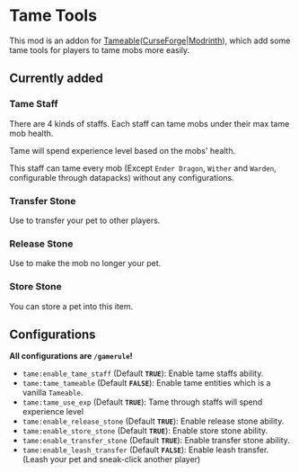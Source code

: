 # Tame Tools

This mod is an addon for
[Tameable](https://github.com/CodeOfArdonia/Tameable)([CurseForge](https://www.curseforge.com/minecraft/mc-mods/tameable)|[Modrinth](https://modrinth.com/mod/tameable)),
which add some tame tools for players to tame mobs more easily.

## Currently added

### Tame Staff

There are 4 kinds of staffs. Each staff can tame mobs under their max tame mob health.

Tame will spend experience level based on the mobs' health.

This staff can tame every mob (Except `Ender Dragon`, `Wither` and `Warden`, configurable through datapacks) without
any configurations.

### Transfer Stone

Use to transfer your pet to other players.

### Release Stone

Use to make the mob no longer your pet.

### Store Stone

You can store a pet into this item.

## Configurations

**All configurations are `/gamerule`!**

- `tame:enable_tame_staff` (Default **`TRUE`**): Enable tame staffs ability.
- `tame:tame_tameable` (Default **`FALSE`**): Enable tame entities which is a vanilla `Tameable`.
- `tame:tame_use_exp` (Default **`TRUE`**): Tame through staffs will spend experience level
- `tame:enable_release_stone` (Default **`TRUE`**): Enable release stone ability.
- `tame:enable_store_stone` (Default **`TRUE`**): Enable store stone ability.
- `tame:enable_transfer_stone` (Default **`TRUE`**): Enable transfer stone ability.
- `tame:enable_leash_transfer` (Default **`FALSE`**): Enable leash transfer. (Leash your pet and sneak-click another
  player)